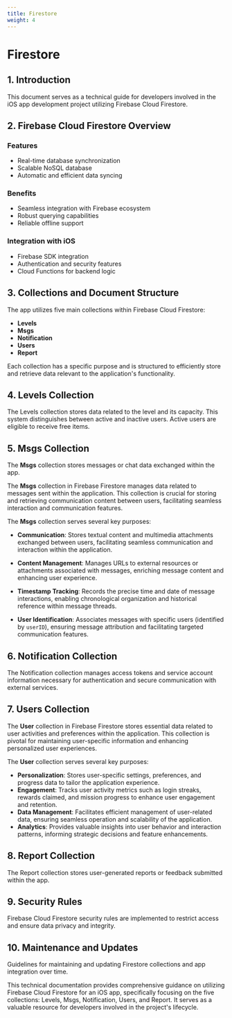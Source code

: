 ```yaml
---
title: Firestore
weight: 4
---
```


# Firestore

## 1. Introduction

This document serves as a technical guide for developers involved in the iOS app development project utilizing Firebase Cloud Firestore.

## 2. Firebase Cloud Firestore Overview

### Features
- Real-time database synchronization
- Scalable NoSQL database
- Automatic and efficient data syncing

### Benefits
- Seamless integration with Firebase ecosystem
- Robust querying capabilities
- Reliable offline support

### Integration with iOS
- Firebase SDK integration
- Authentication and security features
- Cloud Functions for backend logic

## 3. Collections and Document Structure

The app utilizes five main collections within Firebase Cloud Firestore:

- **Levels**
- **Msgs**
- **Notification**
- **Users**
- **Report**

Each collection has a specific purpose and is structured to efficiently store and retrieve data relevant to the application's functionality.

## 4. Levels Collection

The Levels collection stores data related to the level and its capacity. This system distinguishes between active and inactive users. Active users are eligible to receive free items.

## 5. Msgs Collection

The **Msgs** collection stores messages or chat data exchanged within the app.


The **Msgs** collection in Firebase Firestore manages data related to messages sent within the application. This collection is crucial for storing and retrieving communication content between users, facilitating seamless interaction and communication features.


The **Msgs** collection serves several key purposes:

- **Communication**: Stores textual content and multimedia attachments exchanged between users, facilitating seamless communication and interaction within the application.
  
- **Content Management**: Manages URLs to external resources or attachments associated with messages, enriching message content and enhancing user experience.
  
- **Timestamp Tracking**: Records the precise time and date of message interactions, enabling chronological organization and historical reference within message threads.
  
- **User Identification**: Associates messages with specific users (identified by `userID`), ensuring message attribution and facilitating targeted communication features.

## 6. Notification Collection

The Notification collection manages access tokens and service account information necessary for authentication and secure communication with external services.

## 7. Users Collection

The **User** collection in Firebase Firestore stores essential data related to user activities and preferences within the application. This collection is pivotal for maintaining user-specific information and enhancing personalized user experiences.

The **User** collection serves several key purposes:

- **Personalization**: Stores user-specific settings, preferences, and progress data to tailor the application experience.
- **Engagement**: Tracks user activity metrics such as login streaks, rewards claimed, and mission progress to enhance user engagement and retention.
- **Data Management**: Facilitates efficient management of user-related data, ensuring seamless operation and scalability of the application.
- **Analytics**: Provides valuable insights into user behavior and interaction patterns, informing strategic decisions and feature enhancements.

## 8. Report Collection

The Report collection stores user-generated reports or feedback submitted within the app.

## 9. Security Rules

Firebase Cloud Firestore security rules are implemented to restrict access and ensure data privacy and integrity.

## 10. Maintenance and Updates

Guidelines for maintaining and updating Firestore collections and app integration over time.

This technical documentation provides comprehensive guidance on utilizing Firebase Cloud Firestore for an iOS app, specifically focusing on the five collections: Levels, Msgs, Notification, Users, and Report. It serves as a valuable resource for developers involved in the project's lifecycle.

